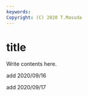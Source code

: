 ```yaml
---
keywords:
Copyright: (C) 2020 T.Masuda
---
```


# title

Write contents here.

add 2020/09/16

add 2020/09/17


